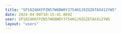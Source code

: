 ```yaml
---
title: "SP10Z4KKFPZN57W6BW0Y3754KGJ9ZGZ6TAX412YW5"
date: 2024-04-08T10:15:41.869Z
user: SP10Z4KKFPZN57W6BW0Y3754KGJ9ZGZ6TAX412YW5
layout: "users"
---
```

    
